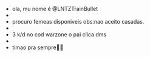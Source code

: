 -  ola, mu nome é @LNTZTrainBullet
-  
- procuro femeas disponiveis obs:nao aceito casadas.
- 
- 3 k/d no cod warzone o pai clica  dms
- 
- timao pra sempre🦅🦅

<!---
LNTZTrainBullet/LNTZTrainBullet is a ✨ special ✨ repository because its `README.md` (this file) appears on your GitHub profile.
You can click the Preview link to take a look at your changes.
--->

